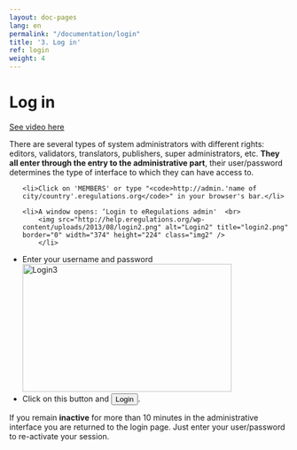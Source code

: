 ```yaml
---
layout: doc-pages
lang: en
permalink: "/documentation/login"
title: '3. Log in'
ref: login
weight: 4
---
```


# Log in

<a href="https://vimeo.com/146894250" target="_blank" class="btn btn-warning">See video here</a>

There are several types of system administrators with different rights: editors, validators, translators, publishers, super administrators, etc.
<strong>They all enter through the entry to the administrative part</strong>, their user/password determines the type of interface to which they can have access to.


<ul class="step-text">

	<li>Click on 'MEMBERS' or type "<code>http://admin.'name of city/country'.eregulations.org</code>" in your browser's bar.</li>

	<li>A window opens: ‘Login to eRegulations admin'  <br>
		<img src="http://help.eregulations.org/wp-content/uploads/2013/08/login2.png" alt="Login2" title="login2.png" border="0" width="374" height="224" class="img2" />
		</li>


<li>Enter your username and password <br> 
<img src="http://help.eregulations.org/wp-content/uploads/2013/08/login3.png" alt="Login3" title="login3.png" border="0" width="377" height="231" class="img2" /></li>


<li>Click on this button and <button class="btn  btn-inverse" type="button">Login</button>.</li>

</ul>

If you remain <strong>inactive</strong> for more than 10 minutes in the administrative interface you are returned to the login page. Just enter your user/password to re-activate your session.